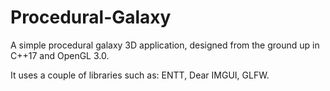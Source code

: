 # Procedural-Galaxy
A simple procedural galaxy 3D application, designed from the ground up in C++17 and OpenGL 3.0.

It uses a couple of libraries such as: ENTT, Dear IMGUI, GLFW.
